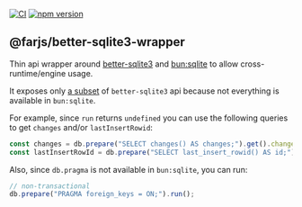 
[![CI](https://github.com/farjs/better-sqlite3-wrapper/actions/workflows/ci.yml/badge.svg?branch=main)](https://github.com/farjs/better-sqlite3-wrapper/actions/workflows/ci.yml?query=workflow%3Aci+branch%3Amain)
[![npm version](https://img.shields.io/npm/v/@farjs/better-sqlite3-wrapper)](https://www.npmjs.com/package/@farjs/better-sqlite3-wrapper)

## @farjs/better-sqlite3-wrapper

Thin api wrapper around [better-sqlite3](https://github.com/WiseLibs/better-sqlite3)
and [bun:sqlite](https://bun.sh/docs/api/sqlite) to allow cross- runtime/engine usage.

It exposes only [a subset](./index.d.ts) of `better-sqlite3` api because not everything
is available in `bun:sqlite`.

For example, since `run` returns `undefined` you can use the following queries to get
 `changes` and/or `lastInsertRowid`:

```javascript
const changes = db.prepare("SELECT changes() AS changes;").get().changes;
const lastInsertRowId = db.prepare("SELECT last_insert_rowid() AS id;").get().id;
```

Also, since `db.pragma` is not available in `bun:sqlite`, you can run:

```javascript
// non-transactional
db.prepare("PRAGMA foreign_keys = ON;").run();
```
